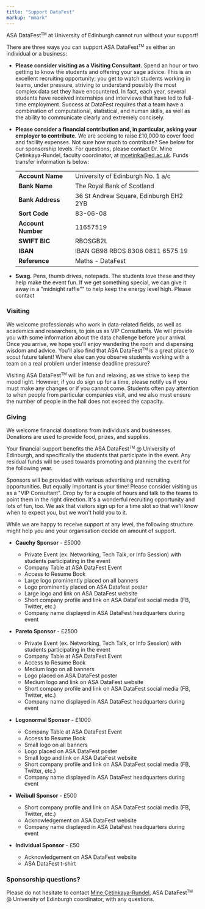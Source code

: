 ```yaml
---
title: "Support DataFest"
markup: "mmark"
---
```


ASA DataFest<small><sup>TM</sup></small> at University of Edinburgh cannot run without your support!

There are three ways you can support ASA DataFest<small><sup>TM</sup></small> as either an individual or a business:

- **Please consider visiting as a Visiting Consultant.** Spend an hour or two getting to know the students and offering your sage advice. This is an excellent recruiting opportunity; you get to watch students working in teams, under pressure, striving to understand possibly the most complex data set they have encountered. In fact, each year, several students have received internships and interviews that have led to full-time employment. Success at DataFest requires that a team have a combination of computational, statistical, and human skills, as well as the ability to communicate clearly and extremely concisely.

- **Please consider a financial contribution and, in particular, asking your employer to contribute.** We are seeking to raise £10,000 to cover food and facility expenses. Not sure how much to contribute? See below for our sponsorship levels. For questions, please contact Dr. Mine Çetinkaya-Rundel, faculty coordinator, at [mcetinka@ed.ac.uk](mailto:mcetinka@ed.ac.uk). Funds transfer information is below:

    |                    |                                        |
    |--------------------|----------------------------------------|
    | **Account Name**   | University of Edinburgh No. 1 a/c      |
    | **Bank Name**      | The Royal Bank of Scotland             |
    | **Bank Address**   | 36 St Andrew Square, Edinburgh EH2 2YB |
    | **Sort Code**      | 83-06-08                               |
    | **Account Number** | 11657519                               |
    | **SWIFT BIC**      | RBOSGB2L                               |
    | **IBAN**           | IBAN GB98 RBOS 8306 0811 6575 19       |
    | **Reference**      | Maths - DataFest                       |

- **Swag.** Pens, thumb drives, notepads. The students love these and they help make the event fun. If we get something special, we can give it away in a "midnight raffle"" to help keep the energy level high. Please contact 

### Visiting

We welcome professionals who work in data-related fields, as well as academics and researchers, to join us as VIP Consultants. We will provide you with some information about the data challenge before your arrival. Once you arrive, we hope you’ll enjoy wandering the room and dispensing wisdom and advice. You’ll also find that ASA DataFest<small><sup>TM</sup></small> is a great place to scout future talent! Where else can you observe students working with a team on a real problem under intense deadline pressure?

Visiting ASA DataFest<small><sup>TM</sup></small> will be fun and relaxing, as we strive to keep the mood light. However, if you do sign up for a time, please notify us if you must make any changes or if you cannot come. Students often pay attention to when people from particular companies visit, and we also must ensure the number of people in the hall does not exceed the capacity.

### Giving

We welcome financial donations from individuals and businesses. Donations are used to provide food, prizes, and supplies. 

Your financial support benefits the ASA DataFest<small><sup>TM</sup></small> @ University of Edinburgh, and specifically the students that participate in the event. Any residual funds will be used towards promoting and planning the event for the following year.

Sponsors will be provided with various advertising and recruiting opportunities. But equally important is your time! Please consider visiting us as a "VIP Consultant". Drop by for a couple of hours and talk to the teams to point them in the right direction. It's a wonderful recruiting opportunity and lots of fun, too. We ask that visitors sign up for a time slot so that we'll know when to expect you, but we won't hold you to it.

While we are happy to receive support at any level, the following structure might help you and your organisation decide on amount of support.

- **Cauchy Sponsor** - £5000
  - Private Event (ex. Networking, Tech Talk, or Info Session) with students participating in the event
  - Company Table at ASA DataFest Event
  - Access to Resume Book
  - Large logo prominently placed on all banners
  - Logo prominently placed on ASA Datafest poster
  - Large logo and link on ASA DataFest website
  - Short company profile and link on ASA DataFest social media (FB, Twitter, etc.)
  - Company name displayed in ASA DataFest headquarters during event

- **Pareto Sponsor** - £2500
  - Private Event (ex. Networking, Tech Talk, or Info Session) with students participating in the event
  - Company Table at ASA DataFest Event
  - Access to Resume Book
  - Medium logo on all banners
  - Logo placed on ASA DataFest poster
  - Medium logo and link on ASA DataFest website
  - Short company profile and link on ASA DataFest social media (FB, Twitter, etc.)
  - Company name displayed in ASA DataFest headquarters during event
  
- **Logonormal Sponsor** - £1000
  - Company Table at ASA DataFest Event
  - Access to Resume Book
  - Small logo on all banners
  - Logo placed on ASA DataFest poster
  - Small logo and link on ASA DataFest website
  - Short company profile and link on ASA DataFest social media (FB, Twitter, etc.)
  - Company name displayed in ASA DataFest headquarters during event

- **Weibull Sponsor** - £500
  - Short company profile and link on ASA DataFest social media (FB, Twitter, etc.)
  - Acknowledgement on ASA DataFest website
  - Company name displayed in ASA DataFest headquarters during event
  
- **Individual Sponsor** - £50
  - Acknowledgement on ASA DataFest website
  - ASA DataFest t-shirt

### Sponsorship questions?

Please do not hesitate to contact [Mine Çetinkaya-Rundel](mailto:mcetinka@ed.ac.uk), ASA DataFest<small><sup>TM</sup></small> @ University of Edinburgh coordinator, with any questions.
